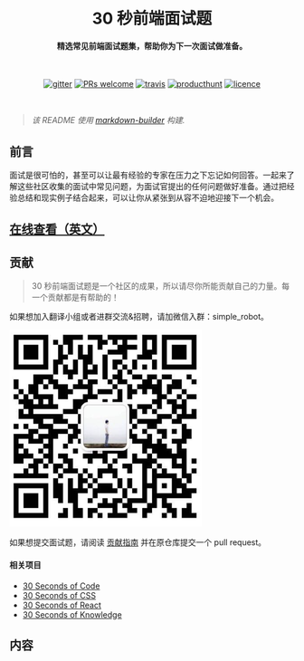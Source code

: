 <h1 align="center">
  30 秒前端面试题
</h1>

<h4 align="center">精选常见前端面试题集，帮助你为下一次面试做准备。</h4>

<br>

<p align="center">
  <a href="https://gitter.im/30-seconds-of-interviews/Lobby"><img src="https://img.shields.io/badge/gitter-join%20chat%20%E2%86%92-brightgreen.svg" alt="gitter"></a>
    <a href="https://github.com/fejes713/30-seconds-of-interviews/blob/master/CONTRIBUTING.md"><img src="https://img.shields.io/badge/PRs-welcome-brightgreen.svg" alt="PRs welcome"></a>
  <a href="https://travis-ci.com/30-seconds/30-seconds-of-interviews"><img src="https://travis-ci.com/30-seconds/30-seconds-of-interviews.svg?token=uZrzJhwCxqfwx7TdXzc4&branch=master" alt="travis"></a>
  <a href="https://www.producthunt.com/posts/30-seconds-of-interviews"><img src="https://img.shields.io/badge/Product%20Hunt-vote-orange.svg" alt="producthunt"></a>
  <a href="https://github.com/30-seconds/30-seconds-of-interviews/blob/master/LICENSE"><img src="https://img.shields.io/badge/licence-MIT-blue.svg" alt="licence"></a>
</p>

<br>

> *该 README 使用 [markdown-builder](https://github.com/30-seconds/markdown-builder) 构建.*

## 前言

面试是很可怕的，甚至可以让最有经验的专家在压力之下忘记如何回答。一起来了解这些社区收集的面试中常见问题，为面试官提出的任何问题做好准备。通过把经验总结和现实例子结合起来，可以让你从紧张到从容不迫地迎接下一个机会。

## [在线查看（英文）](https://30secondsofinterviews.org/)

## 贡献

> 30 秒前端面试题是一个社区的成果，所以请尽你所能贡献自己的力量。每一个贡献都是有帮助的！

如果想加入翻译小组或者进群交流&招聘，请加微信入群：simple_robot。

![simple_robot](./wechat-simple_robot.png)


如果想提交面试题，请阅读 [贡献指南](https://github.com/30-seconds/30-seconds-of-interviews/blob/master/CONTRIBUTING.md) 并在原仓库提交一个 pull request。

#### 相关项目

- [30 Seconds of Code](https://30secondsofcode.org)
- [30 Seconds of CSS](https://30-seconds.github.io/30-seconds-of-css/)
- [30 Seconds of React](https://github.com/30-seconds/30-seconds-of-react)
- [30 Seconds of Knowledge](https://chrome.google.com/webstore/detail/30-seconds-of-knowledge/mmgplondnjekobonklacmemikcnhklla)

## 内容
